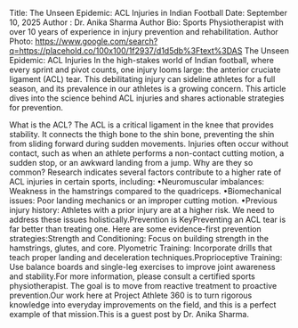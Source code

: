 Title: The Unseen Epidemic: ACL Injuries in Indian Football
Date: September 10, 2025 Author : Dr. Anika Sharma
Author Bio: Sports Physiotherapist with over 10 years of experience in injury prevention and rehabilitation.
Author Photo: https://www.google.com/search?q=https://placehold.co/100x100/1f2937/d1d5db%3Ftext%3DAS
The Unseen Epidemic: ACL Injuries
In the high-stakes world of Indian football, where every sprint and pivot counts, one injury looms large: the anterior cruciate ligament (ACL) tear. This debilitating injury can sideline athletes for a full season, and its prevalence in our athletes is a growing concern. This article dives into the science behind ACL injuries and shares actionable strategies for prevention.

What is the ACL?
The ACL is a critical ligament in the knee that provides stability. It connects the thigh bone to the shin bone, preventing the shin from sliding forward during sudden movements. Injuries often occur without contact, such as when an athlete performs a non-contact cutting motion, a sudden stop, or an awkward landing from a jump.
Why are they so common?
Research indicates several factors contribute to a higher rate of ACL injuries in certain sports, including:
•Neuromuscular imbalances: Weakness in the hamstrings compared to the quadriceps.
•Biomechanical issues: Poor landing mechanics or an improper cutting motion.
•Previous injury history: Athletes with a prior injury are at a higher risk.
We need to address these issues holistically.Prevention is KeyPreventing an ACL tear is far better than treating one. 
Here are some evidence-first prevention strategies:Strength and Conditioning: Focus on building strength in the hamstrings, glutes, and core.
Plyometric Training: Incorporate drills that teach proper landing and deceleration techniques.Proprioceptive Training: Use balance boards and single-leg exercises to improve joint awareness and stability.For more information, please consult a certified sports physiotherapist. 
The goal is to move from reactive treatment to proactive prevention.Our work here at Project Athlete 360 is to turn rigorous knowledge into everyday improvements on the field, and this is a perfect example of that mission.This is a guest post by Dr. Anika Sharma.
